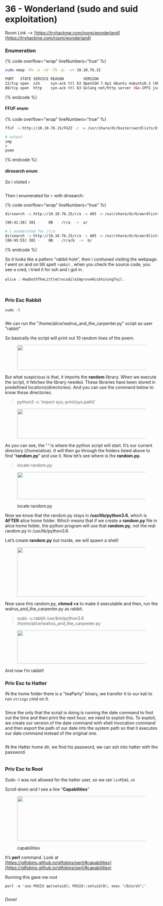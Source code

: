# 36 - Wonderland (sudo and suid exploitation)

Room Link --> [https://tryhackme.com/room/wonderland](https://tryhackme.com/room/wonderland)

### Enumeration

{% code overflow="wrap" lineNumbers="true" %}
```bash
sudo nmap -Pn -n -sV -T5 -p- -vv 10.10.76.15

PORT   STATE SERVICE REASON         VERSION
22/tcp open  ssh     syn-ack ttl 63 OpenSSH 7.6p1 Ubuntu 4ubuntu0.3 (Ubuntu Linux; protocol 2.0)
80/tcp open  http    syn-ack ttl 63 Golang net/http server (Go-IPFS json-rpc or InfluxDB API)
```
{% endcode %}

#### FFUF enum

{% code overflow="wrap" lineNumbers="true" %}
```bash
ffuf -u http://10.10.76.15/FUZZ -c -w /usr/share/dirbuster/wordlists/directory-list-2.3-medium.txt -fc 403,400 -t 500

# output
img
r
poem
```
{% endcode %}

#### dirsearch enum

So i visited `r`&#x20;

<figure><img src=".gitbook/assets/image (260).png" alt=""><figcaption></figcaption></figure>

Then i enumerated for `r` with dirsearch:

{% code overflow="wrap" lineNumbers="true" %}
```bash
dirsearch -u http://10.10.76.15/r/a -x 403 -w /usr/share/dirb/wordlists/common.txt -t 200

[06:41:36] 301 -    0B  - /r/a  ->  a/

# i enumerated for /r/a
dirsearch -u http://10.10.76.15/r/a -x 403 -w /usr/share/dirb/wordlists/common.txt -t 200
[06:45:55] 301 -    0B  - /r/a/b  ->  b/
```
{% endcode %}

So it looks like a pattern "rabbit hole", then i contiuned visiting the webpage. I went on and on tilli spelt `rabbit` , when you check the source code, you see a cred, i tried it for ssh and i got in.

`alice : HowDothTheLittleCrocodileImproveHisShiningTail` .

<figure><img src=".gitbook/assets/image (261).png" alt=""><figcaption></figcaption></figure>

<figure><img src=".gitbook/assets/image (262).png" alt=""><figcaption></figcaption></figure>

### Priv Esc Rabbit

`sudo -l`&#x20;

<figure><img src=".gitbook/assets/image (263).png" alt=""><figcaption></figcaption></figure>

We can run the "/home/alice/walrus\_and\_the\_carpenter.py" script as user "rabbit"

So basically the script will print out 10 random lines of the poem.

<figure><img src="https://miro.medium.com/v2/resize:fit:384/1*YwXUY5rCqHue4xkR9GLIgw.png" alt="" height="83" width="559"><figcaption></figcaption></figure>

But what suspicious is that, it imports the **random** library. When we execute the script, it fetches the library needed. These libraries have been stored in predefined locations(directories). And you can use the command below to know those directories.

> python3 -c ‘import sys; print(sys.path)’

<figure><img src="https://miro.medium.com/v2/resize:fit:481/1*BjA5_Vcr5hLIGwkCMUAgYw.png" alt="" height="98" width="700"><figcaption></figcaption></figure>

As you can see, the **‘ ‘** is where the python script will start. It’s our current directory (/home/alice). It will then go through the folders listed above to find “**random.py**” and use it. Now let’s see where is the **random.py.**

> locate random.py

<figure><img src="https://miro.medium.com/v2/resize:fit:481/1*UBJkdztApbrnWAzv1MNYWQ.png" alt="" height="89" width="700"><figcaption><p>locate random.py</p></figcaption></figure>

Now we know that the random.py stays in **/usr/lib/python3.6**, which is **AFTER** alice home folder. Which means that if we create a **random.py** file in alice home folder, the python program will use that **random.py**, not the real random.py in /usr/lib/python3.6.

Let’s create **random.py** but inside, we will spawn a shell!

<figure><img src="https://miro.medium.com/v2/resize:fit:411/1*pMCbQNKniCYbAnBXroWV3w.png" alt="" height="163" width="598"><figcaption></figcaption></figure>

Now save this random.py, **chmod +x** to make it executable and then, run the walrus\_and\_the\_carpenter.py as rabbit.

> sudo -u rabbit /usr/bin/python3.6 /home/alice/walrus\_and\_the\_carpenter.py

<figure><img src="https://miro.medium.com/v2/resize:fit:481/1*A8TMEC8HnKO64x002a7gtw.png" alt="" height="110" width="700"><figcaption></figcaption></figure>

And now I’m rabbit!

### Priv Esc to Hatter

IN the home folder there is a "teaParty" binary, we transfer it to our kali to run `strings` cmd on it.

<figure><img src=".gitbook/assets/image (264).png" alt=""><figcaption></figcaption></figure>

Since the only that the script is doing is running the date command to find out the time and then print the next hour, we need to exploit this. To exploit, we create our version of the date command with shell invocation command and then export the path of our date into the system path so that it executes our date command instead of the original one.

<figure><img src=".gitbook/assets/image (265).png" alt=""><figcaption></figcaption></figure>



IN the Hatter home dir, we find his password, we can ssh into hatter with the password.

<figure><img src=".gitbook/assets/image (266).png" alt=""><figcaption></figcaption></figure>

### Priv Esc to Root

Sudo -l was not allowed for the hatter user, so we ran `linPEAS.sh`&#x20;

Scroll down and I see a line “**Capabilities**”

<figure><img src="https://miro.medium.com/v2/resize:fit:294/1*oEdObreP1b8JJ5g8CMzkFg.png" alt="" height="148" width="428"><figcaption><p>capabilities</p></figcaption></figure>

It’s **perl** command. Look at [https://gtfobins.github.io/gtfobins/perl/#capabilities](https://gtfobins.github.io/gtfobins/perl/#capabilities)

Running this gave me root

```
perl -e 'use POSIX qw(setuid); POSIX::setuid(0); exec "/bin/sh";'
```

<figure><img src=".gitbook/assets/image (267).png" alt=""><figcaption></figcaption></figure>

Done!

